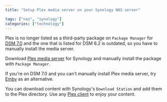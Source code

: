 ```yaml
---
title: "Setup Plex media server on your Synology NAS server"

tags: ["nas", "synology"]
categories: ["technology"]
---
```


Plex is no longer listed as a third-party package on `Package Manager` for [DSM 7.0](https://www.synology.com/en-us/dsm/packages?) and the one that is listed for DSM 6.2 is outdated, so you have to manually install the media server. 

Download [Plex media server](https://www.plex.tv/media-server-downloads/#plex-media-server) for Synology and manually install the package with `Package Manager`.

If you're on DSM 7.0 and you can't manually install Plex media server, try [Emby](https://www.synology.com/en-us/dsm/packages/EmbyServer?os_ver=7.0) as an alternative.

You can download content with Synology's `Download Station` and add them to the Plex directory. Use any [Plex client](https://www.plex.tv/media-server-downloads/#plex-app) to enjoy your content.
